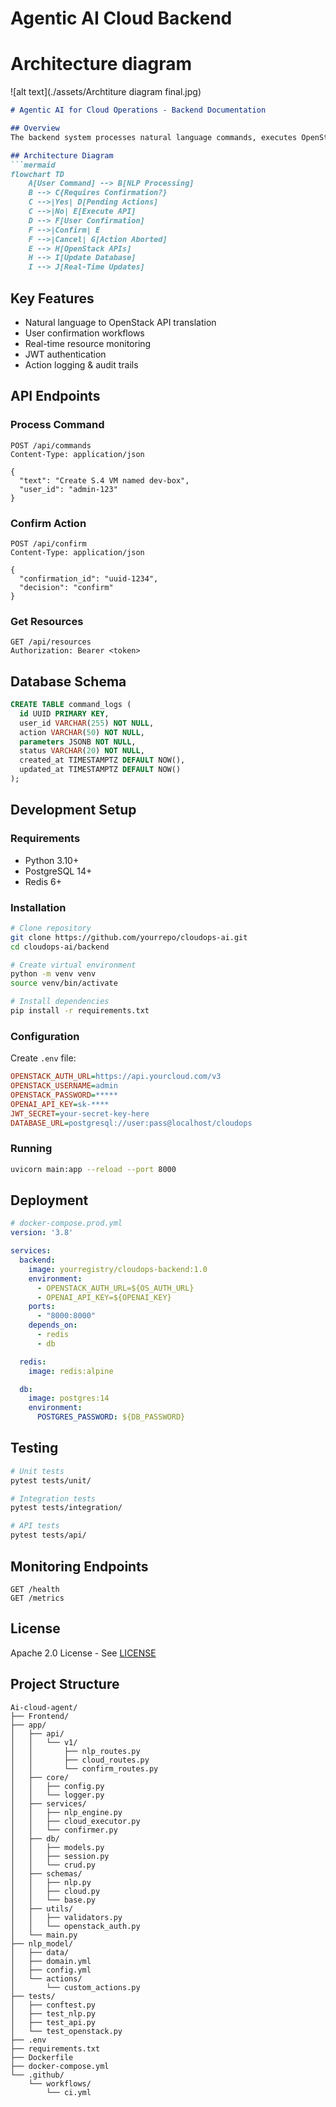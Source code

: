 # Agentic AI Cloud Backend

# Architecture diagram
![alt text](./assets/Archtiture diagram final.jpg)


```markdown
# Agentic AI for Cloud Operations - Backend Documentation

## Overview
The backend system processes natural language commands, executes OpenStack operations, and manages secure workflows. Built with Python/FastAPI, it integrates NLP processing, cloud API orchestration, and real-time communication.

## Architecture Diagram
```mermaid
flowchart TD
    A[User Command] --> B[NLP Processing]
    B --> C{Requires Confirmation?}
    C -->|Yes| D[Pending Actions]
    C -->|No| E[Execute API]
    D --> F[User Confirmation]
    F -->|Confirm| E
    F -->|Cancel| G[Action Aborted]
    E --> H[OpenStack APIs]
    H --> I[Update Database]
    I --> J[Real-Time Updates]
```

## Key Features
- Natural language to OpenStack API translation
- User confirmation workflows
- Real-time resource monitoring
- JWT authentication
- Action logging & audit trails

## API Endpoints

### Process Command
```http
POST /api/commands
Content-Type: application/json

{
  "text": "Create S.4 VM named dev-box",
  "user_id": "admin-123"
}
```

### Confirm Action
```http
POST /api/confirm
Content-Type: application/json

{
  "confirmation_id": "uuid-1234",
  "decision": "confirm"
}
```

### Get Resources
```http
GET /api/resources
Authorization: Bearer <token>
```

## Database Schema
```sql
CREATE TABLE command_logs (
  id UUID PRIMARY KEY,
  user_id VARCHAR(255) NOT NULL,
  action VARCHAR(50) NOT NULL,
  parameters JSONB NOT NULL,
  status VARCHAR(20) NOT NULL,
  created_at TIMESTAMPTZ DEFAULT NOW(),
  updated_at TIMESTAMPTZ DEFAULT NOW()
);
```

## Development Setup

### Requirements
- Python 3.10+
- PostgreSQL 14+
- Redis 6+

### Installation
```bash
# Clone repository
git clone https://github.com/yourrepo/cloudops-ai.git
cd cloudops-ai/backend

# Create virtual environment
python -m venv venv
source venv/bin/activate

# Install dependencies
pip install -r requirements.txt
```

### Configuration
Create `.env` file:
```ini
OPENSTACK_AUTH_URL=https://api.yourcloud.com/v3
OPENSTACK_USERNAME=admin
OPENSTACK_PASSWORD=*****
OPENAI_API_KEY=sk-****
JWT_SECRET=your-secret-key-here
DATABASE_URL=postgresql://user:pass@localhost/cloudops
```

### Running
```bash
uvicorn main:app --reload --port 8000
```

## Deployment
```yaml
# docker-compose.prod.yml
version: '3.8'

services:
  backend:
    image: yourregistry/cloudops-backend:1.0
    environment:
      - OPENSTACK_AUTH_URL=${OS_AUTH_URL}
      - OPENAI_API_KEY=${OPENAI_KEY}
    ports:
      - "8000:8000"
    depends_on:
      - redis
      - db

  redis:
    image: redis:alpine

  db:
    image: postgres:14
    environment:
      POSTGRES_PASSWORD: ${DB_PASSWORD}
```

## Testing
```bash
# Unit tests
pytest tests/unit/

# Integration tests
pytest tests/integration/

# API tests
pytest tests/api/
```

## Monitoring Endpoints
```http
GET /health
GET /metrics
```

## License
Apache 2.0 License - See [LICENSE](LICENSE)

## Project Structure
```
Ai-cloud-agent/
├── Frontend/
├── app/
│   ├── api/
│   │   └── v1/
│   │       ├── nlp_routes.py
│   │       ├── cloud_routes.py
│   │       └── confirm_routes.py
│   ├── core/
│   │   ├── config.py
│   │   └── logger.py
│   ├── services/
│   │   ├── nlp_engine.py
│   │   ├── cloud_executor.py
│   │   └── confirmer.py
│   ├── db/
│   │   ├── models.py
│   │   ├── session.py
│   │   └── crud.py
│   ├── schemas/
│   │   ├── nlp.py
│   │   ├── cloud.py
│   │   └── base.py
│   ├── utils/
│   │   ├── validators.py
│   │   └── openstack_auth.py
│   └── main.py
├── nlp_model/
│   ├── data/
│   ├── domain.yml
│   ├── config.yml
│   └── actions/
│       └── custom_actions.py
├── tests/
│   ├── conftest.py
│   ├── test_nlp.py
│   ├── test_api.py
│   └── test_openstack.py
├── .env
├── requirements.txt
├── Dockerfile
├── docker-compose.yml
└── .github/
    └── workflows/
        └── ci.yml
```
